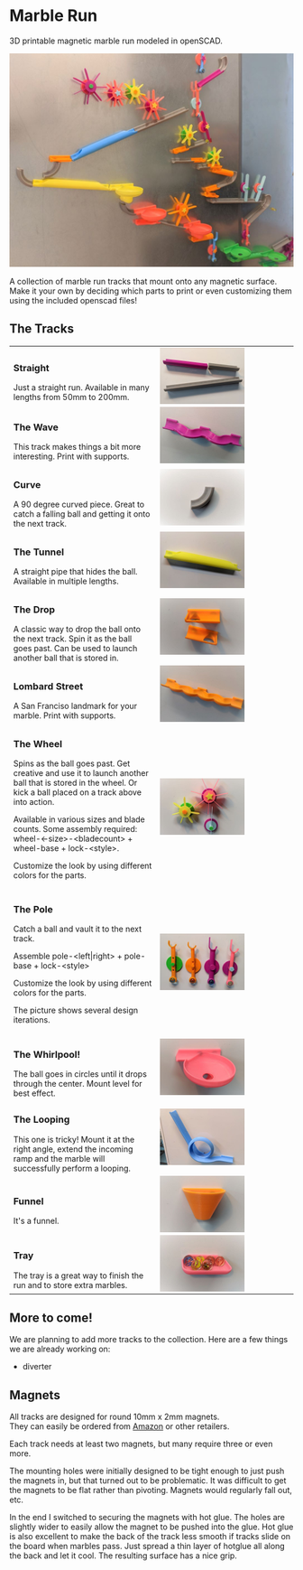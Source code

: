 # Marble Run
3D printable magnetic marble run modeled in openSCAD.

![Our marble run](/images/marble-run1.jpg)

A collection of marble run tracks that mount onto any magnetic surface.  
Make it your own by deciding which parts to print or even customizing them using the included openscad files!

## The Tracks
<table border=0 padding=3 width=100%>
<tr><td>
<h3>Straight</h3>
Just a straight run. Available in many lengths from 50mm to 200mm.
</td><td width=230px>
<img align="left" height=100 src="/images/straight.jpg">
</td></tr><tr><td>
<h3>The Wave</h3>
This track makes things a bit more interesting. Print with supports.
</td><td width=230px>
<img align="left" height=100 src="/images/wave.jpg">
</td></tr><tr><td>
<h3>Curve</h3>
A 90 degree curved piece.  Great to catch a falling ball and getting it onto the next track.
</td><td>
<img align="left" height=100 src="/images/curve.jpg">  
</td></tr><tr><td>
<h3>The Tunnel</h3>
A straight pipe that hides the ball.  Available in multiple lengths.
</td><td>
<img align="left" height=100 src="/images/tunnel.jpg">  
</td></tr><tr><td>
<h3>The Drop</h3>
A classic way to drop the ball onto the next track.
Spin it as the ball goes past.  Can be used to launch another ball that is stored in.
</td><td>
<img align="left" height=100 src="/images/drop.jpg">  
</td></tr><tr><td>
<h3>Lombard Street</h3>
A San Franciso landmark for your marble.  Print with supports.
</td><td>
<img align="left" height=100 src="/images/lombard-street.jpg">  
</td></tr><tr><td>
<h3>The Wheel</h3>
Spins as the ball goes past.  Get creative and use it to launch another ball that is stored in the wheel.  Or kick a ball placed on a track above into action.

Available in various sizes and blade counts.  Some assembly required: wheel-\<-size\>-\<bladecount\> + wheel-base + lock-\<style\>.

Customize the look by using different colors for the parts.
</td><td><img align="left" height=100 src="/images/wheel.jpg">  
</td></tr><tr><td>
<h3>The Pole</h3>
Catch a ball and vault it to the next track.

Assemble pole-\<left|right\> + pole-base + lock-\<style\>

Customize the look by using different colors for the parts.

The picture shows several design iterations.
</td><td><img align="left" height=100 src="/images/pole.jpg">  
</td></tr><tr><td>
<h3>The Whirlpool!</h3>
The ball goes in circles until it drops through the center.  Mount level for best effect.
</td><td><img align="left" height=100 src="/images/whirlpool.jpg">  
</td></tr><tr><td>
<h3>The Looping</h3>
This one is tricky!  Mount it at the right angle, extend the incoming ramp and the marble will
successfully perform a looping.
</td><td><img align="left" height=100 src="/images/looping.jpg">  
</td></tr><tr><td>
<h3>Funnel</h3>
It's a funnel. 
</td><td><img align="left" height=100 src="/images/funnel.jpg">  
</td></tr><tr><td>
<h3>Tray</h3>
The tray is a great way to finish the run and to store extra marbles. 
</td><td><img align="left" height=100 src="/images/tray.jpg">  
</td></tr>
</table>

## More to come!
We are planning to add more tracks to the collection.  Here are a few things we are already working on:
* diverter

## Magnets
All tracks are designed for round 10mm x 2mm magnets.  
They can easily be ordered from [Amazon](https://www.amazon.com/gp/product/B0753ZPBLQ/) or other retailers.

Each track needs at least two magnets, but many require three or even more.

The mounting holes were initially designed to be tight enough to just push the magnets in, 
but that turned out to be problematic.  It was difficult to get the magnets to be flat rather than pivoting.  Magnets would regularly fall out, etc.

In the end I switched to securing the magnets with hot glue.  The holes are slightly wider to easily allow the magnet to be pushed into the glue.  Hot glue is also excellent to make the back of the track less smooth if tracks slide on the board when marbles pass.  Just spread a thin layer of hotglue all along the back and let it cool.  The resulting surface has a nice grip.
